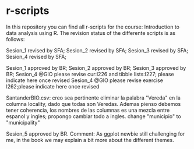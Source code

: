 # r-scripts

In this repository you can find all r-scripts for the course: Introduction to data analysis using R. The revision status of the differente scripts is as follows:

Sesion_1 revised by SFA;
Sesion_2 revised by SFA;
Sesion_3 revised by SFA;
Sesion_4 revised by SFA;


Sesion_1 approved by BR;
Sesion_2 approved by BR;
Sesion_3 approved by BR;
Sesion_4 @GIO please revise cur:l226 and tibble lists:l227; please indicate here once revised
Sesion_4 @GIO please revise exercise l262;please indicate here once revised

SantanderBIO.csv: creo sea pertinente eliminar la palabra "Vereda" en la columna locality, dado que todas son Veredas. Ademas pienso debemos tener coherencia, los nombres de las columnas es una mezcla entre espanol y ingles; propongo cambiar todo a ingles. change "municipio" to "municipality"

Sesion_5 approved by BR. Comment: As ggplot newbie still challenging for me, in the book we may explain a bit more about the different themes.

